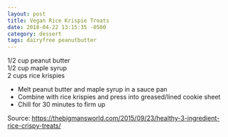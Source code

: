 ```yaml
---
layout: post
title: Vegan Rice Krispie Treats
date: 2018-04-22 13:15:35 -0500
category: dessert
tags: dairyfree peanutbutter
---
```

1/2 cup peanut butter  
1/2 cup maple syrup  
2 cups rice krispies  

  * Melt peanut butter and maple syrup in a sauce pan
  * Combine with rice krispies and press into greased/lined cookie sheet
  * Chill for 30 minutes to firm up

Source: <a href="https://thebigmansworld.com/2015/09/23/healthy-3-ingredient-rice-crispy-treats/">https://thebigmansworld.com/2015/09/23/healthy-3-ingredient-rice-crispy-treats/</a>
